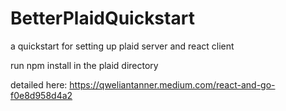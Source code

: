 # BetterPlaidQuickstart
a quickstart for setting up plaid server and react client

run npm install in the plaid directory

detailed here:
https://qweliantanner.medium.com/react-and-go-f0e8d958d4a2
